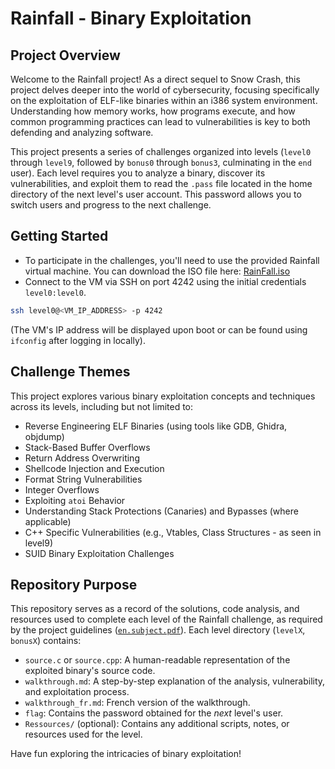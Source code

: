 # Rainfall - Binary Exploitation

## Project Overview

Welcome to the Rainfall project! As a direct sequel to Snow Crash, this project delves deeper into the world of cybersecurity, focusing specifically on the exploitation of ELF-like binaries within an i386 system environment. Understanding how memory works, how programs execute, and how common programming practices can lead to vulnerabilities is key to both defending and analyzing software.

This project presents a series of challenges organized into levels (`level0` through `level9`, followed by `bonus0` through `bonus3`, culminating in the `end` user). Each level requires you to analyze a binary, discover its vulnerabilities, and exploit them to read the `.pass` file located in the home directory of the next level's user account. This password allows you to switch users and progress to the next challenge.

## Getting Started

- To participate in the challenges, you'll need to use the provided Rainfall virtual machine. You can download the ISO file here: [RainFall.iso](https://cdn.intra.42.fr/isos/RainFall.iso)
- Connect to the VM via SSH on port 4242 using the initial credentials `level0:level0`.

```bash
ssh level0@<VM_IP_ADDRESS> -p 4242
```
(The VM's IP address will be displayed upon boot or can be found using `ifconfig` after logging in locally).

## Challenge Themes

This project explores various binary exploitation concepts and techniques across its levels, including but not limited to:

*   Reverse Engineering ELF Binaries (using tools like GDB, Ghidra, objdump)
*   Stack-Based Buffer Overflows
*   Return Address Overwriting
*   Shellcode Injection and Execution
*   Format String Vulnerabilities
*   Integer Overflows
*   Exploiting `atoi` Behavior
*   Understanding Stack Protections (Canaries) and Bypasses (where applicable)
*   C++ Specific Vulnerabilities (e.g., Vtables, Class Structures - as seen in level9)
*   SUID Binary Exploitation Challenges

## Repository Purpose

This repository serves as a record of the solutions, code analysis, and resources used to complete each level of the Rainfall challenge, as required by the project guidelines ([`en.subject.pdf`](./en.subject.pdf)). Each level directory (`levelX`, `bonusX`) contains:
*   `source.c` or `source.cpp`: A human-readable representation of the exploited binary's source code.
*   `walkthrough.md`: A step-by-step explanation of the analysis, vulnerability, and exploitation process.
*   `walkthrough_fr.md`: French version of the walkthrough.
*   `flag`: Contains the password obtained for the *next* level's user.
*   `Ressources/` (optional): Contains any additional scripts, notes, or resources used for the level.

Have fun exploring the intricacies of binary exploitation!